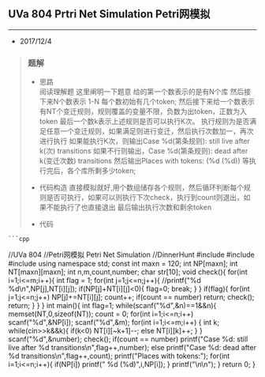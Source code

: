 ## UVa 804 Prtri Net Simulation Petri网模拟
---  

* 2017/12/4  
> ### 题解  
> * 思路  
>       阅读理解题
>       这里阐明一下题意 给的第一个数表示的是有N个库 然后接下来N个数表示 1-N 每个数初始有几个token;
>       然后接下来给一个数表示有NT个变迁规则，规则覆盖的变量不限，负数为出token，正数为入token
>       最后一个数k表示上述规则是否可以执行K次。
>       执行规则为是否满足任意一个变迁规则，如果满足则进行变迁，然后执行次数加一，再次进行执行
>       如果能执行K次，则输出Case %d(第条规则): still live after k(次) transitions
>       如果不行则输出，Case %d(第条规则): dead after k(变迁次数) transitions
>       然后输出Places with tokens: (%d (%d)) 等执行完后，各个库所剩多少token;
>       
> * 代码构造
>		直接模拟就好,用个数组储存各个规则，然后循环判断每个规则是否可执行，如果可以则执行下次check，执行到count则退出，如果不能执行了也直接退出
>       最后输出执行次数和剩余token
>  
> * 代码
>		
	```cpp
//UVa 804
//Petri网模拟 Petri Net Simulation
//DinnerHunt
#include <cstdio>
#include <cstring>
#include <iostream>
using namespace std;
const int maxn = 120;
int NP[maxn];
int NT[maxn][maxn];
int n,m,count,number;
char str[10];
void check(){
    for(int i=1;i<=m;i++){
        int flag = 1;
        for(int j=1;j<=n;j++){
            //printf("%d %d\n",NP[j],NT[i][j]);
            if(NP[j]+NT[i][j]<0){
                flag=0;
                break;
            }
        }
        if(flag){
            for(int j=1;j<=n;j++)
                NP[j]+=NT[i][j];
            count++;
            if(count == number) return;
            check();
            return;
        }
    }
}
int main(){
    int flag=1;
    while(scanf("%d",&n)==1&&n){
        memset(NT,0,sizeof(NT));
        count = 0;
        for(int i=1;i<=n;i++)
            scanf("%d",&NP[i]);
        scanf("%d",&m);
        for(int i=1;i<=m;i++)
        {
            int k;
            while(cin>>k&&k){
                if(k<0)
                NT[i][~k+1]--;
                else
                NT[i][k]++;
            }
        }
        scanf("%d",&number);
        check();
        if(count == number)
            printf("Case %d: still live after %d transitions\n",flag++,number);
        else 
            printf("Case %d: dead after %d transitions\n",flag++,count);
        printf("Places with tokens:");
        for(int i=1;i<=n;i++){
            if(NP[i])
                printf(" %d (%d)",i,NP[i]);
        }
        printf("\n\n");
    }
    return 0;
}
 ```
